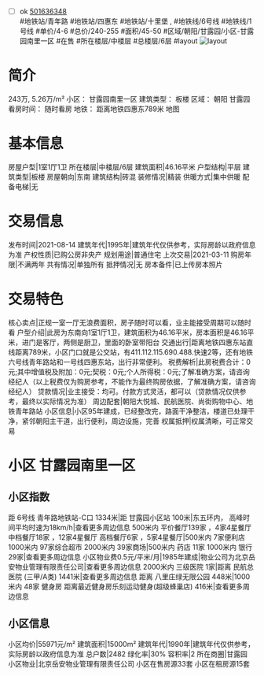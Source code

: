 - [ ] ok [501636348](https://bj.5i5j.com/ershoufang/501636348.html)  
 #地铁站/青年路 #地铁站/四惠东 #地铁站/十里堡 ,  #地铁线/6号线 #地铁线/1号线
#单价/4-6 #总价/240-255 #面积/45-50   #区域/朝阳/甘露园/小区-甘露园南里一区 #在售 #所在楼层/中楼层 #总楼层/6层 #layout 
![layout](http://image2a.5i5j.com/bdir/layout/608f25b7c6b94ced882dce08a1a46b2a.png_P5.jpg) 
# 简介 
 243万,  5.26万/m² 
小区： 甘露园南里一区
建筑类型： 板楼
区域： 朝阳 甘露园
看房时间： 随时看房
地铁： 距离地铁四惠东789米 地图
# 基本信息 
 房屋户型|1室1厅1卫
所在楼层|中楼层/6层
建筑面积|46.16平米
户型结构|平层
建筑类型|板楼
房屋朝向|东南
建筑结构|砖混
装修情况|精装
供暖方式|集中供暖
配备电梯|无
# 交易信息 
 发布时间|2021-08-14
建筑年代|1995年|建筑年代仅供参考，实际房龄以政府信息为准
产权性质|已购公房非央产
规划用途|普通住宅
上次交易|2021-03-11
购房年限|不满两年
共有情况|单独所有
抵押情况|无
房本备件|已上传房本照片
# 交易特色 
 核心卖点|正规一室一厅无浪费面积，房子随时可以看，业主能接受周期可以随时看
户型介绍|此房为东南向1室1厅1卫，建筑面积为46.16平米，房本面积是46.16平米，进门是客厅，两侧是厨卫，里面的卧室带阳台
交通出行|距离地铁四惠东站直线距离789米，小区门口就是公交站，有411.112.115.690.488.快速2等，还有地铁六号线青年路站和一号线四惠东站，出行非常便利。
税费解析|此房税费合计：0元;其中增值税及附加：0元;契税：0元;个人所得税：0元;了解准确方案，请咨询经纪人（以上税费仅为购房参考，不能作为最终购房依据，了解准确方案，请咨询经纪人）
贷款情况|业主接受：均可。付款方式灵活，都可以（贷款情况仅供参考，最终以实际情况为准）
周边配套|朝阳大悦城、民航医院、尚街购物中心、地铁青年路站
小区信息|小区95年建成，已经整改完，路面干净整洁，楼道已处理干净，紧邻朝阳主干道，出行便利，周边设施，完善
权属抵押|权属清晰，可正常交易
# 小区 甘露园南里一区
## 小区指数 
 距 6号线 青年路地铁站-C口 1334米|距 甘露园小区站 100米|东五环内， 高峰时间平均时速为18km/h|查看更多周边信息
500米内 平价餐厅139家 ，4家4星餐厅
中档餐厅18家 ，12家4星餐厅
高档餐厅6家 ，5家4星餐厅|500米内 7家便利店
1000米内 97家综合超市
2000米内 39家商场|500米内 药店 11家
1000米内 银行 29家|查看更多周边信息
小区物业费0.5元/平米/月|1985年建成|物业公司为北京岳安物业管理有限责任公司|查看更多周边信息
2000米内 三级医院 1家|距离 民航总医院 (三甲/A类) 1441米|查看更多周边信息
距离 八里庄绿无限公园 448米|1000米内 48家 健身房
距离最近健身房乐刻运动健身(超级蜂巢店) 416米|查看更多周边信息
## 小区信息 
 小区均价|55971元/m²
建筑面积|15000m²
建筑年代|1990年|建筑年代仅供参考，实际房龄以政府信息为准
总户数|2482
绿化率|30%
容积率|2
所在商圈|甘露园
小区物业|北京岳安物业管理有限责任公司
小区在售房源33套
小区在租房源15套

